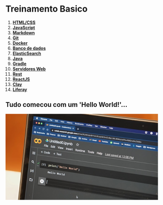 
# Treinamento Basico

1. **[HTML/CSS](../treinamento-basico/src/html_css/)**
2. **[JavaScript](/src/javascript/)**
3. **[Markdown](/src/markdown/)**
4. **[Git](/src/git/)**
5. **[Docker](/src/docker/)**
6. **[Banco de dados](/src/banco_de_dados/)**
7. **[ElasticSearch](/src/elastic_search/)**
8. **[Java](/src/java/)**
9. **[Gradle](/src/gradle/)**
10. **[Servidores Web](/src/servidores_web/)**
11. **[Rest](/src/rest/)**
12. **[ReactJS](/src/reactjs/)**
13. **[Clay](/src/clay/)**
14. **[Liferay](/src/liferay/)**

## Tudo comecou com um 'Hello World!'...
![unsplash](assets/images/hello-world-unsplash.jpg "Tudo comecou com um 'Hello World!'")

